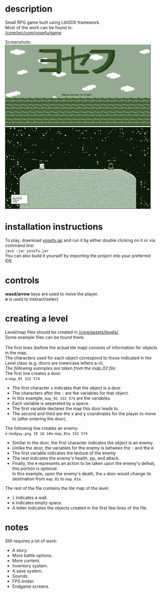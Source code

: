<h1>description</h1>
Small RPG game built using LibGDX framework.<br>
Most of the work can be found in:<br>
<a href="https://github.com/JotraN/yosefu/tree/master/core/src/com/yosefu/game">/core/src/com/yosefu/game</a><br>

Screenshots:<br>
<img src="screenshots/title.png" alt="title" width="480px"/><br>
<img src="screenshots/battle.png" alt="title" width="480px"/><br>

<h1>installation instructions</h1>
To play, download <a href="https://github.com/JotraN/yosefu/raw/master/yosefu.jar">yosefu.jar</a> and run it by either double clicking on it or via command line:<br>
<code>java -jar yosefu.jar</code><br>
You can also build it yourself by importing the project into your preferred IDE.<br>

<h1>controls</h1>
<strong>wasd/arrow</strong> keys are used to move the player.<br>
<strong>o</strong> is used to interact/select.<br>

<h1>creating a level</h1>
Level/map files should be created in <a href="https://github.com/JotraN/yosefu/tree/master/core/assets/levels">/core/assets/levels/</a>.<br>
Some example files can be found there.<br><br>
The first lines (before the actual tile map) consists of information for objects in the map.<br>
The characters used for each object correspond to those indicated in the Level class (e.g. doors are lowercase letters a-n).<br>
<em>The following examples are taken from the map_02 file:</em><br>
The first line creates a door:<br>
<code>a:map_01 332 574</code>
<ul>
	<li>The first character <code>a</code> indicates that the object is a door.</li>
	<li>The characters after the <code>:</code> are the variables for that object.</li>
	<li>In this example, <code>map_01 332 574</code> are the variables.</li> 
	<li>Each variable is seperated by a space.</li>
	<li>The first variable declares the map this door leads to.</li>
	<li>The second and third are the x and y coordinates for the player to move to
(after entering the door).</li>
</ul>
The following line creates an enemy:<br>
<code>o:badguy.png 10 10 1#a:map_01a 332 574</code>
<ul>
	<li>Similar to the door, the first character indicates the object is an enemy.</li>
	<li>Unlike the door, the variables for the enemy is between the <code>:</code> and the <code>#</code>.</li>
	<li>The first variable indicates the texture of the enemy</li>
	<li>The rest indicates the enemy's health, pp, and attack.</li>
	<li>Finally, the <code>#</code> represents an action to be taken upon the enemy's defeat, this portion is optional.<br>
	In this example, upon the enemy's death, the <code>a</code> door would change its destination from <code>map_01</code> to <code>map_01a</code>.</li>
</ul>

The rest of the file contains the tile map of the level:
<ul>
	<li><code>1</code> indicates a wall.</li>
	<li><code>0</code> indicates empty space.</li>
	<li>A letter indicates the objects created in the first few lines of the file.</li>
</ul>

<h1>notes</h1>
Still requires a lot of work:
<ul>
	<li>A story.</li>
	<li>More battle options.</li>
	<li>More content.</li>
	<li>Inventory system.</li>
	<li>A save system.</li>
	<li>Sounds.</li>
	<li>FPS limiter.</li>
	<li>Endgame screens.</li>
</ul>
